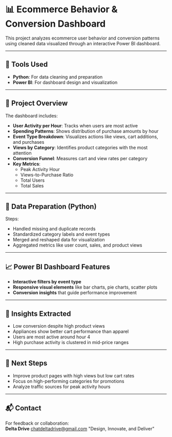 
# 📊 Ecommerce Behavior & Conversion Dashboard

This project analyzes ecommerce user behavior and conversion patterns using cleaned data visualized through an interactive Power BI dashboard.

---

## 🔧 Tools Used
- **Python**: For data cleaning and preparation  
- **Power BI**: For dashboard design and visualization

---

## 📁 Project Overview

The dashboard includes:

- **User Activity per Hour**: Tracks when users are most active  
- **Spending Patterns**: Shows distribution of purchase amounts by hour  
- **Event Type Breakdown**: Visualizes actions like views, cart additions, and purchases  
- **Views by Category**: Identifies product categories with the most attention  
- **Conversion Funnel**: Measures cart and view rates per category  
- **Key Metrics**:
  - Peak Activity Hour  
  - Views-to-Purchase Ratio  
  - Total Users  
  - Total Sales  

---

## 🧹 Data Preparation (Python)

Steps:
- Handled missing and duplicate records
- Standardized category labels and event types
- Merged and reshaped data for visualization
- Aggregated metrics like user count, sales, and product views

---

## 📈 Power BI Dashboard Features

- **Interactive filters by event type**
- **Responsive visual elements** like bar charts, pie charts, scatter plots
- **Conversion insights** that guide performance improvement

---

## 📌 Insights Extracted

- Low conversion despite high product views  
- Appliances show better cart performance than apparel  
- Users are most active around hour 4  
- High purchase activity is clustered in mid-price ranges  

---

## 🚀 Next Steps

- Improve product pages with high views but low cart rates  
- Focus on high-performing categories for promotions  
- Analyze traffic sources for peak activity hours

---

## 📬 Contact

For feedback or collaboration:  
**Delta Drive** 
chatdeltadrive@gmail.com
"Design, Innovate, and Deliver"
